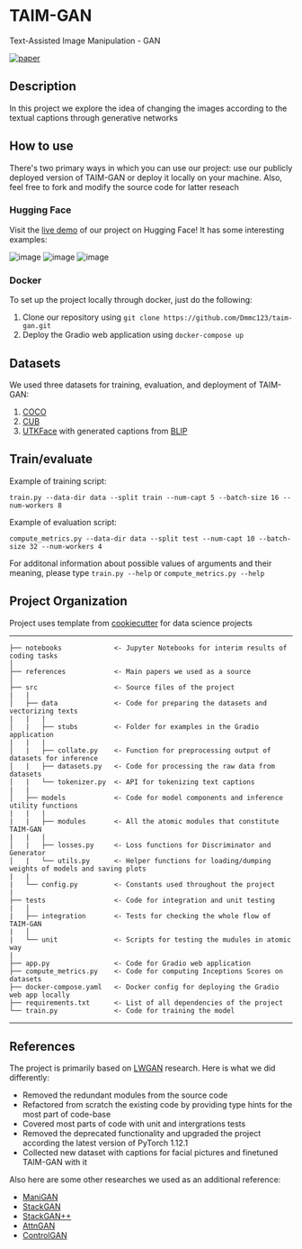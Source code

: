 # TAIM-GAN

Text-Assisted Image Manipulation - GAN

[![paper](https://img.shields.io/badge/-Paper-red)](https://drive.google.com/file/d/1vBvZl2hW5kSr2h6L_shkQbDHr0qVAsdG/view?usp=sharing)

## Description

In this project we explore the idea of changing the images according to the textual captions through generative networks

## How to use

There's two primary ways in which you can use our project: use our publicly deployed version of TAIM-GAN or deploy it locally on your machine. Also, feel free to fork and modify the source code for latter reseach

### Hugging Face

Visit the [live demo](https://huggingface.co/spaces/ML701G7/taim-gan) of our project on Hugging Face! It has some interesting examples:

![image](https://user-images.githubusercontent.com/54360024/206266447-14af0ab7-cc2c-478a-a5fd-ac0f53496685.png)
![image](https://user-images.githubusercontent.com/54360024/206266487-4e7bc584-eb44-45b6-b820-f07bc9707b22.png)
![image](https://user-images.githubusercontent.com/54360024/206266506-f0c03fa0-5a18-4f54-a61c-8ec7398a4d29.png)

### Docker

To set up the project locally through docker, just do the following:
1. Clone our repository using `git clone https://github.com/Dmmc123/taim-gan.git`
2. Deploy the Gradio web application using `docker-compose up`

## Datasets

We used three datasets for training, evaluation, and deployment of TAIM-GAN:
1. [COCO](https://cocodataset.org/#download)
2. [CUB](https://www.vision.caltech.edu/datasets/cub_200_2011/)
3. [UTKFace](https://susanqq.github.io/UTKFace/) with generated captions from [BLIP](https://huggingface.co/spaces/Salesforce/BLIP)

## Train/evaluate

Example of training script:

```
train.py --data-dir data --split train --num-capt 5 --batch-size 16 --num-workers 8
```

Example of evaluation script:

```
compute_metrics.py --data-dir data --split test --num-capt 10 --batch-size 32 --num-workers 4
```

For additonal information about possible values of arguments and their meaning, please type `train.py --help` or `compute_metrics.py --help`

## Project Organization

Project uses template from [cookiecutter](https://drivendata.github.io/cookiecutter-data-science) for data science projects

------------

    ├── notebooks             <- Jupyter Notebooks for interim results of coding tasks
    │
    ├── references            <- Main papers we used as a source
    │
    ├── src                   <- Source files of the project
    |   | 
    │   ├── data              <- Code for preparing the datasets and vectorizing texts
    |   |   |
    │   |   ├── stubs         <- Folder for examples in the Gradio application
    |   |   |
    │   |   ├── collate.py    <- Function for preprocessing output of datasets for inference
    │   |   ├── datasets.py   <- Code for processing the raw data from datasets
    │   |   └── tokenizer.py  <- API for tokenizing text captions
    |   |
    │   ├── models            <- Code for model components and inference utility functions
    |   |   |
    |   |   ├── modules       <- All the atomic modules that constitute TAIM-GAN
    |   |   |
    │   |   ├── losses.py     <- Loss functions for Discriminator and Generator
    │   |   └── utils.py      <- Helper functions for loading/dumping weights of models and saving plots
    |   |
    |   └── config.py         <- Constants used throughout the project
    |
    ├── tests                 <- Code for integration and unit testing
    |   │
    |   ├── integration       <- Tests for checking the whole flow of TAIM-GAN
    |   │ 
    |   └── unit              <- Scripts for testing the mudules in atomic way
    |        
    ├── app.py                <- Code for Gradio web application
    ├── compute_metrics.py    <- Code for computing Inceptions Scores on datasets
    ├── docker-compose.yaml   <- Docker config for deploying the Gradio web app locally
    ├── requirements.txt      <- List of all dependencies of the project
    └── train.py              <- Code for training the model

--------

## References

The project is primarily based on [LWGAN](https://github.com/mrlibw/Lightweight-Manipulation/) research. Here is what we did differently:

* Removed the redundant modules from the source code
* Refactored from scratch the existing code by providing type hints for the most part of code-base
* Covered most parts of code with unit and intergrations tests
* Removed the deprecated functionality and upgraded the project according the latest version of PyTorch 1.12.1
* Collected new dataset with captions for facial pictures and finetuned TAIM-GAN with it

Also here are some other researches we used as an additional reference:

* [ManiGAN](https://github.com/mrlibw/ManiGAN)
* [StackGAN](https://github.com/hanzhanggit/StackGAN)
* [StackGAN++](https://github.com/hanzhanggit/StackGAN-v2)
* [AttnGAN](https://github.com/taoxugit/AttnGAN)
* [ControlGAN](https://github.com/mrlibw/ControlGAN)
